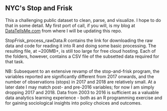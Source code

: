 ## NYC's Stop and Frisk

This a challenging public dataset to clean, parse, and visualize. I hope to do that in some detail. My first port of call, if you will, is my blog at [DataTellsMe.com](https://datatellsme.com) from where I will be updating this repo. 

StopFrisk_process_rawData.R contains the link for downloading the raw data and code for reading it into R and doing some basic processing. The resulting file, at ~200MB+, is still too large for free cloud hosting. Each of the folders, however, contains a CSV file of the subsetted data required for that task. 

NB: Subsequent to an extensive revamp of the stop-and-frisk program,  the variables reported are significantly different from 2017 onwards, and the number of observations (stops) in 2017 and 2018 are relatively small. At a later date I may match post- and pre-2016 variables; for now I am simply dropping 2017 and 2018. Data from 2003 to 2016 is sufficient as a valuable data analytics learning experience - both as an R programming exercise and for gaining sociological insights into policy choices and outcomes.